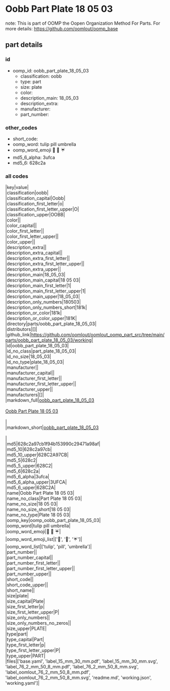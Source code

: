 # Oobb Part Plate 18 05 03  

note: This is part of OOMP the Oopen Organization Method For Parts. For more details: https://github.com/oomlout/oomp_base

##  part details





### id
* oomp_id: oobb_part_plate_18_05_03
  * classification: oobb
  * type: part
  * size: plate
  * color: 
  * description_main: 18_05_03
  * description_extra: 
  * manufacturer: 
  * part_number: 

### other_codes
* short_code: 
* oomp_word: tulip pill umbrella
* oomp_word_emoji :tulip: :pill: :umbrella:
* md5_6_alpha: 3ufca
* md5_6: 628c2a

### all codes 
|key|value|  
|classification|oobb|  
|classification_capital|Oobb|  
|classification_first_letter|o|  
|classification_first_letter_upper|O|  
|classification_upper|OOBB|  
|color||  
|color_capital||  
|color_first_letter||  
|color_first_letter_upper||  
|color_upper||  
|description_extra||  
|description_extra_capital||  
|description_extra_first_letter||  
|description_extra_first_letter_upper||  
|description_extra_upper||  
|description_main|18_05_03|  
|description_main_capital|18 05 03|  
|description_main_first_letter|1|  
|description_main_first_letter_upper|1|  
|description_main_upper|18_05_03|  
|description_only_numbers|180503|  
|description_only_numbers_short|181k|  
|description_or_color|181k|  
|description_or_color_upper|181K|  
|directory|parts/oobb_part_plate_18_05_03|  
|distributors|[]|  
|github_link|https://github.com/oomlout/oomlout_oomp_part_src/tree/main/parts/oobb_part_plate_18_05_03/working|  
|id|oobb_part_plate_18_05_03|  
|id_no_class|part_plate_18_05_03|  
|id_no_size|18_05_03|  
|id_no_type|plate_18_05_03|  
|manufacturer||  
|manufacturer_capital||  
|manufacturer_first_letter||  
|manufacturer_first_letter_upper||  
|manufacturer_upper||  
|manufacturers|[]|  
|markdown_full|[oobb_part_plate_18_05_03](https://github.com/oomlout/oomlout_oomp_part_src/tree/main/parts/oobb_part_plate_18_05_03/working)<br>[](https://github.com/oomlout/oomlout_oomp_part_src/tree/main/parts/oobb_part_plate_18_05_03/working)<br>[Oobb Part Plate 18 05 03](https://github.com/oomlout/oomlout_oomp_part_src/tree/main/parts/oobb_part_plate_18_05_03/working)<br><br>|  
|markdown_short|[oobb_part_plate_18_05_03](https://github.com/oomlout/oomlout_oomp_part_src/tree/main/parts/oobb_part_plate_18_05_03/working)<br><br>|  
|md5|628c2a97cb1f94b153990c29471a98af|  
|md5_10|628c2a97cb|  
|md5_10_upper|628C2A97CB|  
|md5_5|628c2|  
|md5_5_upper|628C2|  
|md5_6|628c2a|  
|md5_6_alpha|3ufca|  
|md5_6_alpha_upper|3UFCA|  
|md5_6_upper|628C2A|  
|name|Oobb Part Plate 18 05 03|  
|name_no_class|Part Plate 18 05 03|  
|name_no_size|18 05 03|  
|name_no_size_short|18 05 03|  
|name_no_type|Plate 18 05 03|  
|oomp_key|oomp_oobb_part_plate_18_05_03|  
|oomp_word|tulip pill umbrella|  
|oomp_word_emoji|:tulip: :pill: :umbrella:|  
|oomp_word_emoji_list|[':tulip:', ':pill:', ':umbrella:']|  
|oomp_word_list|['tulip', 'pill', 'umbrella']|  
|part_number||  
|part_number_capital||  
|part_number_first_letter||  
|part_number_first_letter_upper||  
|part_number_upper||  
|short_code||  
|short_code_upper||  
|short_name||  
|size|plate|  
|size_capital|Plate|  
|size_first_letter|p|  
|size_first_letter_upper|P|  
|size_only_numbers||  
|size_only_numbers_no_zeros||  
|size_upper|PLATE|  
|type|part|  
|type_capital|Part|  
|type_first_letter|p|  
|type_first_letter_upper|P|  
|type_upper|PART|  
|files|['base.yaml', 'label_15_mm_30_mm.pdf', 'label_15_mm_30_mm.svg', 'label_76_2_mm_50_8_mm.pdf', 'label_76_2_mm_50_8_mm.svg', 'label_oomlout_76_2_mm_50_8_mm.pdf', 'label_oomlout_76_2_mm_50_8_mm.svg', 'readme.md', 'working.json', 'working.yaml']|  

